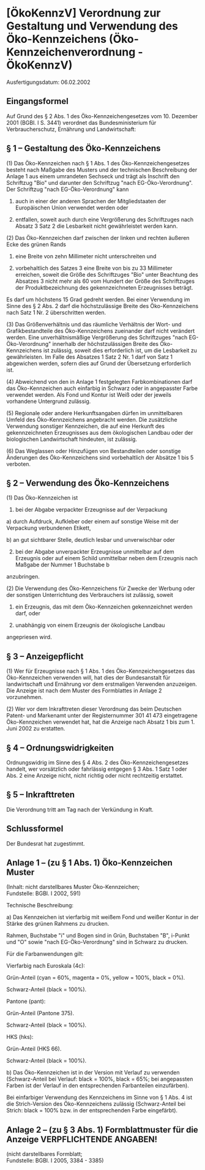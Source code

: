 # [ÖkoKennzV] Verordnung zur Gestaltung und Verwendung des Öko-Kennzeichens  (Öko-Kennzeichenverordnung - ÖkoKennzV)

Ausfertigungsdatum: 06.02.2002

 

## Eingangsformel

Auf Grund des § 2 Abs. 1 des Öko-Kennzeichengesetzes vom 10. Dezember 2001 (BGBl. I S. 3441) verordnet das Bundesministerium für Verbraucherschutz, Ernährung und Landwirtschaft:


## § 1 – Gestaltung des Öko-Kennzeichens

(1) Das Öko-Kennzeichen nach § 1 Abs. 1 des Öko-Kennzeichengesetzes besteht nach Maßgabe des Musters und der technischen Beschreibung der Anlage 1 aus einem umrandeten Sechseck und trägt als Inschrift den Schriftzug "Bio" und darunter den Schriftzug "nach EG-Öko-Verordnung". Der Schriftzug "nach EG-Öko-Verordnung" kann

1. auch in einer der anderen Sprachen der Mitgliedstaaten der Europäischen Union verwendet werden oder

2. entfallen, soweit auch durch eine Vergrößerung des Schriftzuges nach Absatz 3 Satz 2 die Lesbarkeit nicht gewährleistet werden kann.

(2) Das Öko-Kennzeichen darf zwischen der linken und rechten äußeren Ecke des grünen Rands

1. eine Breite von zehn Millimeter nicht unterschreiten und

2. vorbehaltlich des Satzes 3 eine Breite von bis zu 33 Millimeter erreichen, soweit die Größe des Schriftzuges "Bio" unter Beachtung des Absatzes 3 nicht mehr als 60 vom Hundert der Größe des Schriftzuges der Produktbezeichnung des gekennzeichneten Erzeugnisses beträgt.

Es darf um höchstens 15 Grad gedreht werden. Bei einer Verwendung im Sinne des § 2 Abs. 2 darf die höchstzulässige Breite des Öko-Kennzeichens nach Satz 1 Nr. 2 überschritten werden.

(3) Das Größenverhältnis und das räumliche Verhältnis der Wort- und Grafikbestandteile des Öko-Kennzeichens zueinander darf nicht verändert werden. Eine unverhältnismäßige Vergrößerung des Schriftzuges "nach EG-Öko-Verordnung" innerhalb der höchstzulässigen Breite des Öko-Kennzeichens ist zulässig, soweit dies erforderlich ist, um die Lesbarkeit zu gewährleisten. Im Falle des Absatzes 1 Satz 2 Nr. 1 darf von Satz 1 abgewichen werden, sofern dies auf Grund der Übersetzung erforderlich ist.

(4) Abweichend von den in Anlage 1 festgelegten Farbkombinationen darf das Öko-Kennzeichen auch einfarbig in Schwarz oder in angepasster Farbe verwendet werden. Als Fond und Kontur ist Weiß oder der jeweils vorhandene Untergrund zulässig.

(5) Regionale oder andere Herkunftsangaben dürfen im unmittelbaren Umfeld des Öko-Kennzeichens angebracht werden. Die zusätzliche Verwendung sonstiger Kennzeichen, die auf eine Herkunft des gekennzeichneten Erzeugnisses aus dem ökologischen Landbau oder der biologischen Landwirtschaft hindeuten, ist zulässig.

(6) Das Weglassen oder Hinzufügen von Bestandteilen oder sonstige Änderungen des Öko-Kennzeichens sind vorbehaltlich der Absätze 1 bis 5 verboten.


## § 2 – Verwendung des Öko-Kennzeichens

(1) Das Öko-Kennzeichen ist

1. bei der Abgabe verpackter Erzeugnisse auf der Verpackung

a) durch Aufdruck, Aufkleber oder einem auf sonstige Weise mit der Verpackung verbundenen Etikett,

b) an gut sichtbarer Stelle, deutlich lesbar und unverwischbar oder

2. bei der Abgabe unverpackter Erzeugnisse unmittelbar auf dem Erzeugnis oder auf einem Schild unmittelbar neben dem Erzeugnis nach Maßgabe der Nummer 1 Buchstabe b

anzubringen.

(2) Die Verwendung des Öko-Kennzeichens für Zwecke der Werbung oder der sonstigen Unterrichtung des Verbrauchers ist zulässig, soweit

1. ein Erzeugnis, das mit dem Öko-Kennzeichen gekennzeichnet werden darf, oder

2. unabhängig von einem Erzeugnis der ökologische Landbau

angepriesen wird.


## § 3 – Anzeigepflicht

(1) Wer für Erzeugnisse nach § 1 Abs. 1 des Öko-Kennzeichengesetzes das Öko-Kennzeichen verwenden will, hat dies der Bundesanstalt für landwirtschaft und Ernährung vor dem erstmaligen Verwenden anzuzeigen. Die Anzeige ist nach dem Muster des Formblattes in Anlage 2 vorzunehmen.

(2) Wer vor dem Inkrafttreten dieser Verordnung das beim Deutschen Patent- und Markenamt unter der Registernummer 301 41 473 eingetragene Öko-Kennzeichen verwendet hat, hat die Anzeige nach Absatz 1 bis zum 1. Juni 2002 zu erstatten.


## § 4 – Ordnungswidrigkeiten

Ordnungswidrig im Sinne des § 4 Abs. 2 des Öko-Kennzeichengesetzes handelt, wer vorsätzlich oder fahrlässig entgegen § 3 Abs. 1 Satz 1 oder Abs. 2 eine Anzeige nicht, nicht richtig oder nicht rechtzeitig erstattet.


## § 5 – Inkrafttreten

Die Verordnung tritt am Tag nach der Verkündung in Kraft.


## Schlussformel

Der Bundesrat hat zugestimmt.


## Anlage 1 – (zu § 1 Abs. 1)  Öko-Kennzeichen  Muster

(Inhalt: nicht darstellbares Muster Öko-Kennzeichen;  
Fundstelle: BGBl. I 2002, 591)

  
Technische Beschreibung:

a) Das Kennzeichen ist vierfarbig mit weißem Fond und weißer Kontur in der Stärke des grünen Rahmens zu drucken.

Rahmen, Buchstabe "i" und Bogen sind in Grün, Buchstaben "B", i-Punkt und "O" sowie "nach EG-Öko-Verordnung" sind in Schwarz zu drucken.

Für die Farbanwendungen gilt:

Vierfarbig nach Euroskala (4c):

Grün-Anteil (cyan = 60%, magenta = 0%, yellow = 100%, black = 0%).

Schwarz-Anteil (black = 100%).

Pantone (pant):

Grün-Anteil (Pantone 375).

Schwarz-Anteil (black = 100%).

HKS (hks):

Grün-Anteil (HKS 66).

Schwarz-Anteil (black = 100%).

b) Das Öko-Kennzeichen ist in der Version mit Verlauf zu verwenden (Schwarz-Anteil bei Verlauf: black = 100%, black = 65%; bei angepassten Farben ist der Verlauf in den entsprechenden Farbanteilen einzufärben).

Bei einfarbiger Verwendung des Kennzeichens im Sinne von § 1 Abs. 4 ist die Strich-Version des Öko-Kennzeichens zulässig (Schwarz-Anteil bei Strich: black = 100% bzw. in der entsprechenden Farbe eingefärbt).


## Anlage 2 – (zu § 3 Abs. 1)  Formblattmuster für die Anzeige  VERPFLICHTENDE ANGABEN!

(nicht darstellbares Formblatt;  
Fundstelle: BGBl. I 2005, 3384 - 3385)
